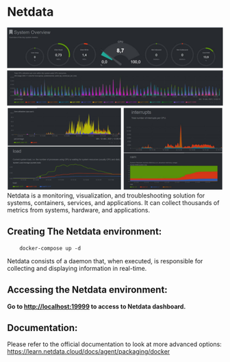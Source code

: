 # Netdata
![An overview of the Netdata dashboard](Netdata_screenshot.png)
Netdata is a monitoring, visualization, and troubleshooting solution for systems, containers, services, and applications.
It can collect thousands of metrics from systems, hardware, and applications.

## Creating The Netdata environment:

        docker-compose up -d
Netdata consists of a daemon that, when executed, is responsible for collecting and displaying information in real-time.
## Accessing the Netdata environment:
**Go to [http://localhost:19999](http://localhost:19999) to access to Netdata dashboard.**

## Documentation:
Please refer to the official documentation to look at more advanced options: https://learn.netdata.cloud/docs/agent/packaging/docker